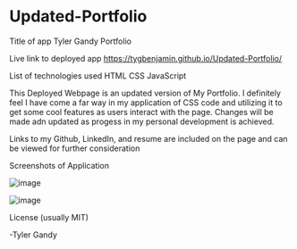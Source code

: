 # Updated-Portfolio

Title of app
Tyler Gandy Portfolio


Live link to deployed app
https://tygbenjamin.github.io/Updated-Portfolio/


List of technologies used
HTML
CSS
JavaScript


This Deployed Webpage is an updated version of My Portfolio. I definitely feel I have come a far way in my application of CSS code and utilizing it to get some cool features as users interact with the page. Changes will be made adn updated as progess in my personal development is achieved. 

Links to my Github, LinkedIn, and resume are included on the page and can be viewed for further consideration


Screenshots of Application 

![image](https://user-images.githubusercontent.com/94323045/152420820-120ec8a4-c75a-4336-a56f-410511f540f0.png)

![image](https://user-images.githubusercontent.com/94323045/152421163-61ecd097-5801-4fa8-9a35-750f13b0dabf.png)





License (usually MIT)


-Tyler Gandy
